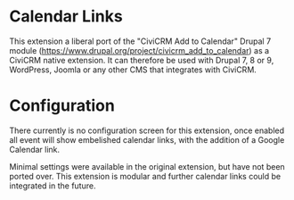 # Calendar Links

This extension a liberal port of the "CiviCRM Add to Calendar" Drupal 7 module (https://www.drupal.org/project/civicrm_add_to_calendar) as a CiviCRM native extension. It can therefore be used with Drupal 7, 8 or 9, WordPress, Joomla or any other CMS that integrates with CiviCRM.

# Configuration

There currently is no configuration screen for this extension, once enabled all event will show embelished calendar links, with the addition of a Google Calendar link.

Minimal settings were available in the original extension, but have not been ported over. This extension is modular and further calendar links could be integrated in the future.

